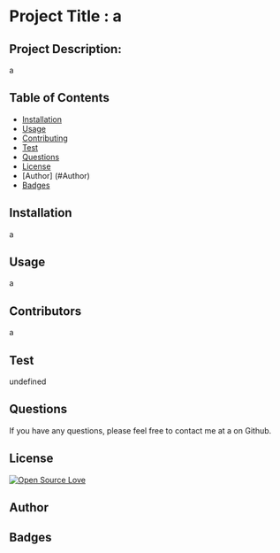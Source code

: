 # Project Title : a

  ## Project Description:
  a

  ## Table of Contents
  * [Installation](#installation)
  * [Usage](#usage)
  * [Contributing](#contributing)
  * [Test](#test)
  * [Questions](#questions)
  * [License](#license)
  * [Author] (#Author)
  * [Badges](#badges)
  
  ## Installation
  a

  ## Usage

  a

  ## Contributors
  a

  ## Test
  undefined

  ## Questions
  If you have any questions, please feel free to contact me at a on Github.

  ## License
  [![Open Source Love](https://badges.frapsoft.com/os/mit/mit.svg?v=102)](https://github.com/ellerbrock/open-source-badge/)
  

  ## Author
  

  ## Badges


